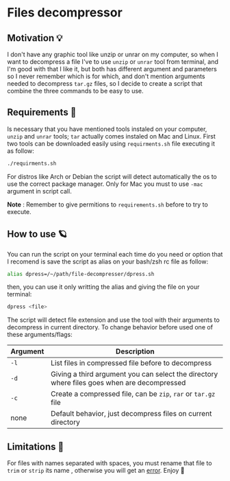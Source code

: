 # Files decompressor 

## Motivation :bulb:
I don't have any graphic tool like unzip or unrar on my computer, so when I want to decompress a file I've to use `unzip` or `unrar` tool from terminal, and I'm good with that I like it, but both has different argument and parameters so I never remember which is for which, and don't mention arguments needed to decompress `tar.gz` files, so I decide to create a script that combine the three commands to be easy to use.

## Requirements :mag_right:
Is necessary that you have mentioned tools instaled on your computer, `unzip` and `unrar` tools; `tar` actually comes instaled on Mac and Linux. First two tools can be downloaded easily using `requirments.sh` file executing it as follow:

```Bash
./requirments.sh 
```
For distros like Arch or Debian the script will detect automatically the os to use the correct package manager. Only for Mac you must to use `-mac` argument in script call.

**Note**
:		Remember to give permitions to `requirements.sh` before to try to execute.

## How to use :ringed_planet:
You can run the script on your terminal each time do you need or option that I recomend is save the script as alias on your bash/zsh rc file as follow:

```Bash
alias dpress=/~/path/file-decompresser/dpress.sh
```

then, you can use it only writting the alias and giving the file on your terminal:
```Bash
dpress <file> 
```
The script will detect file extension and use the tool with their arguments to decompress in current directory. To change behavior before used one of these arguments/flags:

| Argument | Description                                                                                 |
|----------|---------------------------------------------------------------------------------------------|
| `-l`       | List files in compressed file before to decompress                                          |
| `-d`       | Giving a third argument you can select the directory where files goes when are decompressed |
| `-c`       | Create a compressed file, can be `zip`, `rar` or `tar.gz` file|
| none     | Default behavior, just decompress files on current directory                                |

## Limitations :construction:
For files with names separated with spaces, you must rename that file to `trim` or `strip` its name , otherwise you will get an [error](https://stackoverflow.com/questions/30999227/how-to-solve-unzip-cannot-find-or-open-error-in-linux-os). Enjoy :bamboo:
